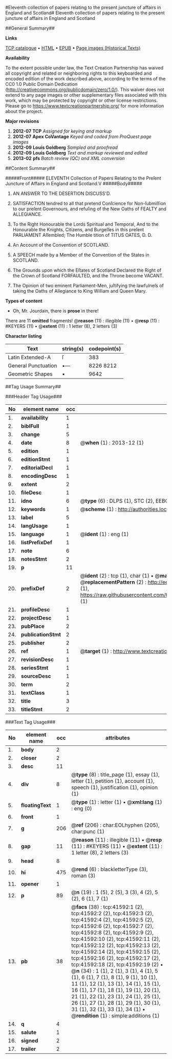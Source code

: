 #Eleventh collection of papers relating to the present juncture of affairs in England and Scotland#
Eleventh collection of papers relating to the present juncture of affairs in England and Scotland

##General Summary##

**Links**

[TCP catalogue](http://www.ota.ox.ac.uk/tcp/)  • 
[HTML](http://tei.it.ox.ac.uk/tcp/Texts-HTML/free/A39/A39219.html)  • 
[EPUB](http://tei.it.ox.ac.uk/tcp/Texts-EPUB/free/A39/A39219.epub) • 
[Page images (Historical Texts)](https://historicaltexts.jisc.ac.uk/eebo-08704338e)

**Availability**

To the extent possible under law, the Text Creation Partnership has waived all copyright and related or neighboring rights to this keyboarded and encoded edition of the work described above, according to the terms of the CC0 1.0 Public Domain Dedication (http://creativecommons.org/publicdomain/zero/1.0/). This waiver does not extend to any page images or other supplementary files associated with this work, which may be protected by copyright or other license restrictions. Please go to https://www.textcreationpartnership.org/ for more information about the project.

**Major revisions**

1. __2012-07__ __TCP__ *Assigned for keying and markup*
1. __2012-07__ __Apex CoVantage__ *Keyed and coded from ProQuest page images*
1. __2012-09__ __Louis Goldberg__ *Sampled and proofread*
1. __2012-09__ __Louis Goldberg__ *Text and markup reviewed and edited*
1. __2013-02__ __pfs__ *Batch review (QC) and XML conversion*

##Content Summary##

#####Front#####
 ELEVENTH Collection of Papers Relating to the Preſent Juncture of Affairs in England and Scotland.V
#####Body#####

1. AN ANSWER TO THE DESERTION DISCUSS'D.

1. SATISFACTION tendred to all that pretend Conſcience for Non-ſubmiſſion to our preſent Governours, and refuſing of the New Oaths of FEALTY and ALLEGIANCE.

1. To the Right Honourable the Lords Spiritual and Temporal, And to the Honourable the Knights, Citizens, and Burgeſſes in this preſent PARLIAMENT Aſſembled; The Humble tition of TITUS OATES, D. D.

1. An Account of the Convention of SCOTLAND.

1. A SPEECH made by a Member of the Convention of the States in SCOTLAND.

1. The Grounds upon which the Eſtates of Scotland Declared the Right of the Crown of Scotland FORFAULTED, and the Throne become VACANT.

1. The Opinion of two eminent Parliament-Men, juſtifying the lawfulneſs of taking the Oaths of Allegiance to King William and Queen Mary.

**Types of content**

  * Oh, Mr. Jourdain, there is **prose** in there!

There are 11 **omitted** fragments! 
 @__reason__ (11) : illegible (11)  •  @__resp__ (11) : #KEYERS (11)  •  @__extent__ (11) : 1 letter (8), 2 letters (3)

**Character listing**


|Text|string(s)|codepoint(s)|
|---|---|---|
|Latin Extended-A|ſ|383|
|General Punctuation|•—|8226 8212|
|Geometric Shapes|▪|9642|

##Tag Usage Summary##

###Header Tag Usage###

|No|element name|occ|attributes|
|---|---|---|---|
|1.|__availability__|1||
|2.|__biblFull__|1||
|3.|__change__|5||
|4.|__date__|8| @__when__ (1) : 2013-12 (1)|
|5.|__edition__|1||
|6.|__editionStmt__|1||
|7.|__editorialDecl__|1||
|8.|__encodingDesc__|1||
|9.|__extent__|2||
|10.|__fileDesc__|1||
|11.|__idno__|6| @__type__ (6) : DLPS (1), STC (2), EEBO-CITATION (1), OCLC (1), VID (1)|
|12.|__keywords__|1| @__scheme__ (1) : http://authorities.loc.gov/ (1)|
|13.|__label__|5||
|14.|__langUsage__|1||
|15.|__language__|1| @__ident__ (1) : eng (1)|
|16.|__listPrefixDef__|1||
|17.|__note__|6||
|18.|__notesStmt__|2||
|19.|__p__|11||
|20.|__prefixDef__|2| @__ident__ (2) : tcp (1), char (1)  •  @__matchPattern__ (2) : ([0-9\-]+):([0-9IVX]+) (1), (.+) (1)  •  @__replacementPattern__ (2) : http://eebo.chadwyck.com/downloadtiff?vid=$1&page=$2 (1), https://raw.githubusercontent.com/textcreationpartnership/Texts/master/tcpchars.xml#$1 (1)|
|21.|__profileDesc__|1||
|22.|__projectDesc__|1||
|23.|__pubPlace__|2||
|24.|__publicationStmt__|2||
|25.|__publisher__|2||
|26.|__ref__|1| @__target__ (1) : http://www.textcreationpartnership.org/docs/. (1)|
|27.|__revisionDesc__|1||
|28.|__seriesStmt__|1||
|29.|__sourceDesc__|1||
|30.|__term__|2||
|31.|__textClass__|1||
|32.|__title__|3||
|33.|__titleStmt__|2||


###Text Tag Usage###

|No|element name|occ|attributes|
|---|---|---|---|
|1.|__body__|2||
|2.|__closer__|2||
|3.|__desc__|11||
|4.|__div__|8| @__type__ (8) : title_page (1), essay (1), letter (1), petition (1), account (1), speech (1), justification (1), opinion (1)|
|5.|__floatingText__|1| @__type__ (1) : letter (1)  •  @__xml:lang__ (1) : eng (0)|
|6.|__front__|1||
|7.|__g__|206| @__ref__ (206) : char:EOLhyphen (205), char:punc (1)|
|8.|__gap__|11| @__reason__ (11) : illegible (11)  •  @__resp__ (11) : #KEYERS (11)  •  @__extent__ (11) : 1 letter (8), 2 letters (3)|
|9.|__head__|8||
|10.|__hi__|475| @__rend__ (6) : blackletterType (3), roman (3)|
|11.|__opener__|1||
|12.|__p__|89| @__n__ (19) : 1 (5), 2 (5), 3 (3), 4 (2), 5 (2), 6 (1), 7 (1)|
|13.|__pb__|38| @__facs__ (38) : tcp:41592:1 (2), tcp:41592:2 (2), tcp:41592:3 (2), tcp:41592:4 (2), tcp:41592:5 (2), tcp:41592:6 (2), tcp:41592:7 (2), tcp:41592:8 (2), tcp:41592:9 (2), tcp:41592:10 (2), tcp:41592:11 (2), tcp:41592:12 (2), tcp:41592:13 (2), tcp:41592:14 (2), tcp:41592:15 (2), tcp:41592:16 (2), tcp:41592:17 (2), tcp:41592:18 (2), tcp:41592:19 (2)  •  @__n__ (34) : 1 (1), 2 (1), 3 (1), 4 (1), 5 (1), 6 (1), 7 (1), 8 (1), 9 (1), 10 (1), 11 (1), 12 (1), 13 (1), 14 (1), 15 (1), 16 (1), 17 (1), 18 (1), 19 (1), 20 (1), 21 (1), 22 (1), 23 (1), 24 (1), 25 (1), 26 (1), 27 (1), 28 (1), 29 (1), 30 (1), 31 (1), 32 (1), 33 (1), 34 (1)  •  @__rendition__ (1) : simple:additions (1)|
|14.|__q__|4||
|15.|__salute__|1||
|16.|__signed__|2||
|17.|__trailer__|2||
